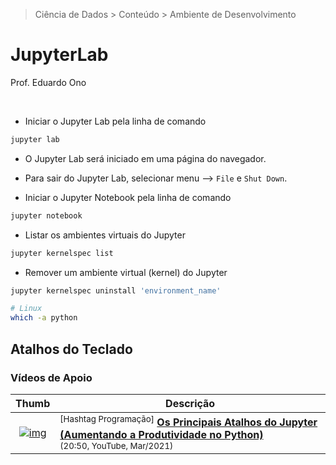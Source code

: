 > Ciência de Dados > Conteúdo > Ambiente de Desenvolvimento

# JupyterLab

Prof. Eduardo Ono

<br>

* Iniciar o Jupyter Lab pela linha de comando

```bat
jupyter lab
```

  * O Jupyter Lab será iniciado em uma página do navegador.

* Para sair do Jupyter Lab, selecionar menu --> `File` e `Shut Down`.

* Iniciar o Jupyter Notebook pela linha de comando

```bat
jupyter notebook
```

* Listar os ambientes virtuais do Jupyter

```bash
jupyter kernelspec list
```

* Remover um ambiente virtual (kernel) do Jupyter

```bash
jupyter kernelspec uninstall 'environment_name'
```

```bash
# Linux
which -a python
```

## Atalhos do Teclado

### Vídeos de Apoio

| Thumb | Descrição |
| :-: | --- |
| [![img](https://img.youtube.com/vi/tYMKZM4am3A/default.jpg)](https://www.youtube.com/watch?v=tYMKZM4am3A) | <sup>[Hashtag Programação]</sup> [__Os Principais Atalhos do Jupyter (Aumentando a Produtividade no Python)__](https://www.youtube.com/watch?v=tYMKZM4am3A) <br> <sub>(20:50, YouTube, Mar/2021)</sub>

<br>

